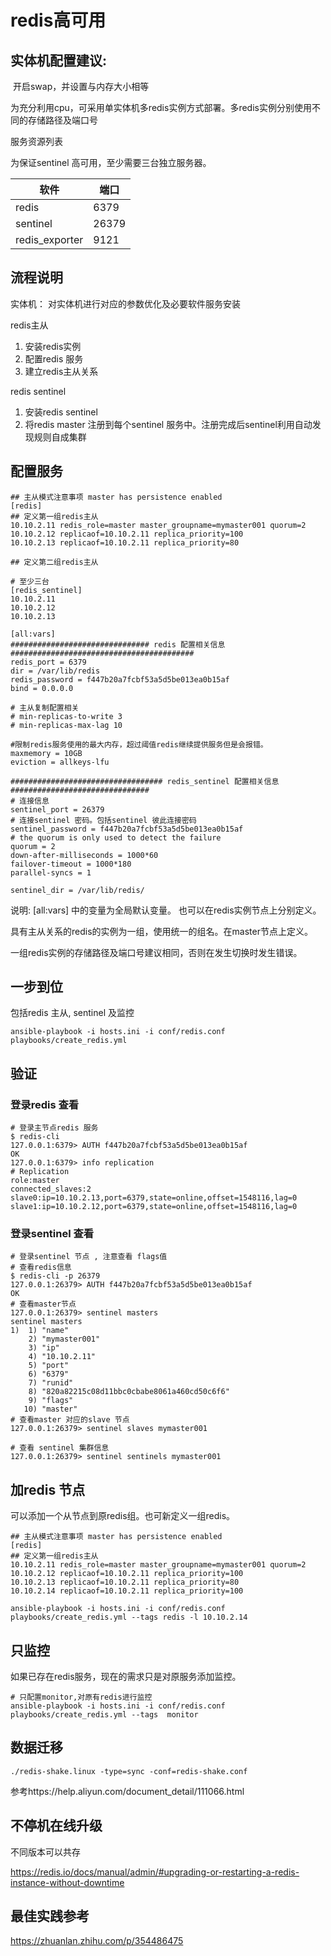 # redis高可用

## 实体机配置建议:

​	开启swap，并设置与内存大小相等

​	为充分利用cpu，可采用单实体机多redis实例方式部署。多redis实例分别使用不同的存储路径及端口号

服务资源列表

为保证sentinel 高可用，至少需要三台独立服务器。

| 软件           | 端口  |
| -------------- | ----- |
| redis          | 6379  |
| sentinel       | 26379 |
| redis_exporter | 9121  |

## 流程说明

 实体机： 对实体机进行对应的参数优化及必要软件服务安装

 redis主从

1. 安装redis实例
2. 配置redis 服务
3. 建立redis主从关系

redis sentinel

1. 安装redis sentinel
2. 将redis master 注册到每个sentinel 服务中。注册完成后sentinel利用自动发现规则自成集群 

## 配置服务

```
## 主从模式注意事项 master has persistence enabled
[redis]
## 定义第一组redis主从
10.10.2.11 redis_role=master master_groupname=mymaster001 quorum=2
10.10.2.12 replicaof=10.10.2.11 replica_priority=100
10.10.2.13 replicaof=10.10.2.11 replica_priority=80

## 定义第二组redis主从

# 至少三台
[redis_sentinel]
10.10.2.11
10.10.2.12
10.10.2.13

[all:vars]
############################### redis 配置相关信息 #########################################
redis_port = 6379
dir = /var/lib/redis
redis_password = f447b20a7fcbf53a5d5be013ea0b15af
bind = 0.0.0.0

# 主从复制配置相关
# min-replicas-to-write 3
# min-replicas-max-lag 10

#限制redis服务使用的最大内存，超过阈值redis继续提供服务但是会报错。
maxmemory = 10GB
eviction = allkeys-lfu 

################################## redis_sentinel 配置相关信息 ###############################
# 连接信息
sentinel_port = 26379
# 连接sentinel 密码。包括sentinel 彼此连接密码
sentinel_password = f447b20a7fcbf53a5d5be013ea0b15af
# the quorum is only used to detect the failure
quorum = 2
down-after-milliseconds = 1000*60
failover-timeout = 1000*180
parallel-syncs = 1

sentinel_dir = /var/lib/redis/
```

说明: [all:vars] 中的变量为全局默认变量。 也可以在redis实例节点上分别定义。

具有主从关系的redis的实例为一组，使用统一的组名。在master节点上定义。

一组redis实例的存储路径及端口号建议相同，否则在发生切换时发生错误。

## 一步到位

包括redis 主从, sentinel 及监控

```
ansible-playbook -i hosts.ini -i conf/redis.conf playbooks/create_redis.yml 
```

## 验证

### 登录redis 查看

```
# 登录主节点redis 服务
$ redis-cli 
127.0.0.1:6379> AUTH f447b20a7fcbf53a5d5be013ea0b15af
OK
127.0.0.1:6379> info replication
# Replication
role:master
connected_slaves:2
slave0:ip=10.10.2.13,port=6379,state=online,offset=1548116,lag=0
slave1:ip=10.10.2.12,port=6379,state=online,offset=1548116,lag=0
```

### 登录sentinel 查看 

```
# 登录sentinel 节点 , 注意查看 flags值
# 查看redis信息
$ redis-cli -p 26379
127.0.0.1:26379> AUTH f447b20a7fcbf53a5d5be013ea0b15af
OK
# 查看master节点
127.0.0.1:26379> sentinel masters
sentinel masters
1)  1) "name"
    2) "mymaster001"
    3) "ip"
    4) "10.10.2.11"
    5) "port"
    6) "6379"
    7) "runid"
    8) "820a82215c08d11bbc0cbabe8061a460cd50c6f6"
    9) "flags"
   10) "master"
# 查看master 对应的slave 节点
127.0.0.1:26379> sentinel slaves mymaster001

# 查看 sentinel 集群信息
127.0.0.1:26379> sentinel sentinels mymaster001
```

## 加redis 节点

可以添加一个从节点到原redis组。也可新定义一组redis。

```
## 主从模式注意事项 master has persistence enabled
[redis]
## 定义第一组redis主从
10.10.2.11 redis_role=master master_groupname=mymaster001 quorum=2
10.10.2.12 replicaof=10.10.2.11 replica_priority=100
10.10.2.13 replicaof=10.10.2.11 replica_priority=80
10.10.2.14 replicaof=10.10.2.11 replica_priority=100
```

```
ansible-playbook -i hosts.ini -i conf/redis.conf playbooks/create_redis.yml --tags redis -l 10.10.2.14 
```

## 只监控

如果已存在redis服务，现在的需求只是对原服务添加监控。

```
# 只配置monitor,对原有redis进行监控
ansible-playbook -i hosts.ini -i conf/redis.conf playbooks/create_redis.yml --tags  monitor
```

## 数据迁移

```
./redis-shake.linux -type=sync -conf=redis-shake.conf
```

参考https://help.aliyun.com/document_detail/111066.html

## 不停机在线升级

不同版本可以共存

 https://redis.io/docs/manual/admin/#upgrading-or-restarting-a-redis-instance-without-downtime

 ## 最佳实践参考
 https://zhuanlan.zhihu.com/p/354486475

